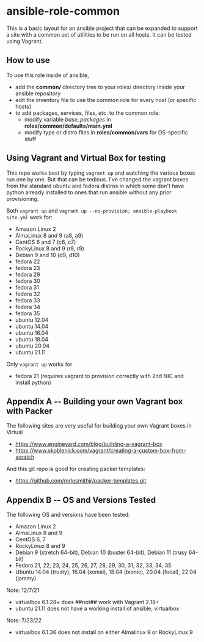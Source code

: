 # ansible-role-common

This is a basic layout for an ansible project that can be expanded to support 
a site with a common set of utilities to be run on all hosts.  It can be tested 
using Vagrant.


## How to use

To use this role inside of ansible, 

* add the **common/** directory tree to your roles/ directory inside your 
ansible repository
* edit the inventory file to use the common role for every host (or specific hosts)
* to add packages, services, files, etc. to the common role:
  - modify variable *base_packages* in **roles/common/defaults/main.yml**
  - modify type or distro files in **roles/common/vars** for OS-specific stuff


## Using Vagrant and Virtual Box for testing

This repo works best by typing `vagrant up` and watching the various boxes 
run one by one.  But that can be tedious.  I've changed the vagrant boxes from
the standard ubuntu and fedora distros in which some don't have python already
installed to ones that run ansible without any prior provisioning.

Both `vagrant up` and `vagrant up --no-provision; ansible-playbook site.yml` work for:
- Amazon Linux 2
- AlmaLinux 8 and 9 (a8, a9)
- CentOS 6 and 7 (c6, c7)
- RockyLinux 8 and 9 (r8, r9)
- Debian 9 and 10 (d9, d10)
- fedora 22
- fedora 23
- fedora 29
- fedora 30
- fedora 31
- fedora 32
- fedora 33
- fedora 34
- fedora 35
- ubuntu 12.04
- ubuntu 14.04
- ubuntu 16.04
- ubuntu 18.04
- ubuntu 20.04
- ubuntu 21.11

Only `vagrant up` works for
- fedora 21 (requires vagrant to provision correctly with 2nd NIC and install python)


## Appendix A -- Building your own Vagrant box with Packer

The following sites are very useful for building your own Vagrant boxes in Virtual

- https://www.engineyard.com/blog/building-a-vagrant-box
- https://www.skoblenick.com/vagrant/creating-a-custom-box-from-scratch

And this git repo is good for creating packer templates:

* https://github.com/mrlesmithjr/packer-templates.git

## Appendix B -- OS and Versions Tested

The following OS and versions have been tested:

- Amazon Linux 2
- AlmaLinux 8 and 9
- CentOS 6, 7
- RockyLinux 8 and 9
- Debian 9 (stretch 64-bit), Debian 10 (buster 64-bit), Debian 11 (trusy 64-bit)
- Fedora 21, 22, 23, 24, 25, 26, 27, 28, 29, 30, 31, 32, 33, 34, 35
- Ubuntu 14.04 (trusty), 16.04 (xenial), 18.04 (bionic), 20.04 (focal), 22.04 (jammy)

Note: 12/7/21
- virtualbox 6.1.28+ does ##not## work with Vagrant 2.18+
- ubuntu 21.11 does not have a working install of ansible, virtualbox

Note: 7/23/22
- virtualbox 6.1.36 does not install on either Almalinux 9 or RockyLinux 9